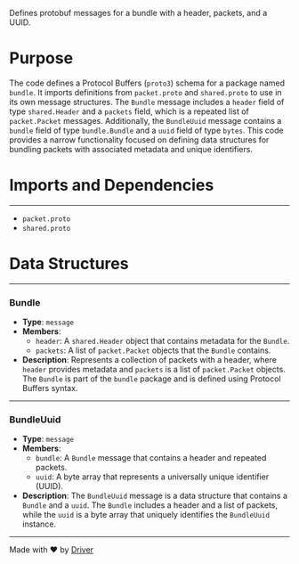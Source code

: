 <!--------------------------------------------------------------------------------->
<!-- IMPORTANT: This file is auto-generated by Driver (https://driver.ai). -------->
<!-- Manual edits may be overwritten on future commits. --------------------------->
<!--------------------------------------------------------------------------------->

Defines protobuf messages for a bundle with a header, packets, and a UUID.

# Purpose
The code defines a Protocol Buffers (`proto3`) schema for a package named `bundle`. It imports definitions from `packet.proto` and `shared.proto` to use in its own message structures. The `Bundle` message includes a `header` field of type `shared.Header` and a `packets` field, which is a repeated list of `packet.Packet` messages. Additionally, the `BundleUuid` message contains a `bundle` field of type `bundle.Bundle` and a `uuid` field of type `bytes`. This code provides a narrow functionality focused on defining data structures for bundling packets with associated metadata and unique identifiers.
# Imports and Dependencies

---
- `packet.proto`
- `shared.proto`


# Data Structures

---
### Bundle
- **Type**: ``message``
- **Members**:
    - ``header``: A `shared.Header` object that contains metadata for the `Bundle`.
    - ``packets``: A list of `packet.Packet` objects that the `Bundle` contains.
- **Description**: Represents a collection of packets with a header, where `header` provides metadata and `packets` is a list of `packet.Packet` objects. The `Bundle` is part of the `bundle` package and is defined using Protocol Buffers syntax.


---
### BundleUuid
- **Type**: ``message``
- **Members**:
    - ``bundle``: A `Bundle` message that contains a header and repeated packets.
    - ``uuid``: A byte array that represents a universally unique identifier (UUID).
- **Description**: The `BundleUuid` message is a data structure that contains a `Bundle` and a `uuid`. The `Bundle` includes a header and a list of packets, while the `uuid` is a byte array that uniquely identifies the `BundleUuid` instance.



---
Made with ❤️ by [Driver](https://www.driver.ai/)